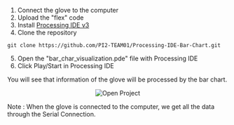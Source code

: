 1. Connect the glove to the computer
2. Upload the "flex" code
3. Install [Processing IDE v3](https://processing.org/download/)
4. Clone the repository
```
git clone https://github.com/PI2-TEAM01/Processing-IDE-Bar-Chart.git
```
5. Open the "bar_char_visualization.pde" file with Processing IDE
6. Click Play/Start in Processing IDE

You will see that information of the glove will be processed by the bar chart.

<p align=center>
<img src="img/video.gif" title="Open Project">
</p>

Note : When the glove is connected to the computer, we get all the data through the Serial Connection. 
